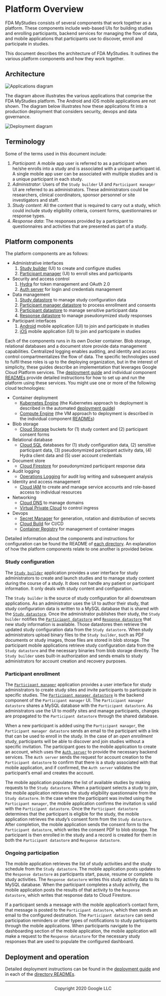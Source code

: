 <!--
 Copyright 2020 Google LLC
 Use of this source code is governed by an MIT-style
 license that can be found in the LICENSE file or at
 https://opensource.org/licenses/MIT.
-->

# Platform Overview

FDA MyStudies consists of several components that work together as a platform. These components include web-based UIs for building studies and enrolling participants, backend services for managing the flow of data, and mobile applications that participants use to discover, enroll and participate in studies.

This document describes the architecture of FDA MyStudies. It outlines the various platform components and how they work together.

## Architecture

![Applications diagram](images/apps-reference-architecture.svg.png)

The diagram above illustrates the various applications that comprise the FDA MyStudies platform. The Android and iOS mobile applications are not shown. The diagram below illustrates how these applications fit into a production deployment that considers security, devops and data governance.

![Deployment diagram](images/deployment-reference-architecture.svg)

## Terminology

Some of the terms used in this document include:

1.  *Participant*: A mobile app user is referred to as a participant when he/she enrolls into a study and is associated with a unique participant id. A single mobile app user can be associated with multiple studies and is a unique participant in each study.
1.  *Administrator*: Users of the `Study builder` UI and `Participant manager` UI are referred to as administrators. These administrators could be researchers, clinical coordinators, sponsor personnel or site investigators and staff. 
1.  *Study content*: All the content that is required to carry out a study, which could include study eligibility criteria, consent forms, questionnaires or response types.
1.  *Response data*: The responses provided by a participant to questionnaires and activities that are presented as part of a study.

## Platform components

The platform components are as follows:

-  Administrative interfaces
   1. [Study builder](/study-builder/) (UI) to create and configure studies
   1. [Participant manager](/participant-manager) (UI) to enroll sites and participants
-  Security and access control
   1. [Hydra](/hydra/) for token management and OAuth 2.0
   1. [Auth server](/auth-server/) for login and credentials management
-  Data management
   1.  [Study datastore](/study-datastore/) to manage study configuration data
   1.  [Participant manager datastore](/participant-manager-datastore/) to process enrollment and consents
   1.  [Participant datastore](/participant-datastore/) to manage sensitive participant data
   1.  [Response datastore](/response-datastore/) to manage pseudonymized study responses
-  Participant interfaces
   1.  [Android](/Android/) mobile application (UI) to join and participate in studies
   1.  [iOS](/iOS/) mobile application (UI) to join and participate in studies 

Each of the components runs in its own Docker container. Blob storage, relational databases and a document store provide data management capabilities. Centralized logging enables auditing, and identity and access control compartmentalizes the flow of data. The specific technologies used to fulfil these roles is up to the deploying organization, but in the interest of simplicity, these guides describe an implementation that leverages Google Cloud Platform services. The [deployment guide](/deployment/) and individual component [READMEs](/documentation/) provide detailed instructions for how to set up and run the platform using these services. You might use one or more of the following cloud technologies:
- Container deployment
  -  [Kubernetes Engine](https://cloud.google.com/kubernetes-engine) (the Kubernetes approach to deployment is described in the automated [deployment guide](/deployment/))
  - [Compute Engine](https://cloud.google.com/compute) (the VM approach to deployment is described in the individual component [READMEs](/documentation/))
- Blob storage
  - [Cloud Storage](https://cloud.google.com/storage) buckets for (1) study content and (2) participant consent forms
- Relational database
  - [Cloud SQL](https://cloud.google.com/sql/) databases for (1) study configuration data, (2) sensitive participant data, (3) pseudonymized participant activity data, (4) Hydra client data and (5) user account credentials  
- Document store
  -  [Cloud Firestore](https://cloud.google.com/firestore) for pseudonymized participant response data
- Audit logging
  -  [Operations Logging](https://cloud.google.com/logging) for audit log writing and subsequent analysis
- Identity and access management
  - [Cloud IAM](https://cloud.google.com/iam) to create and manage service accounts and role-based access to individual resources
- Networking
  -  [Cloud DNS](https://cloud.google.com/dns) to manage domains
  -  [Virtual Private Cloud](https://cloud.google.com/vpc) to control ingress 
- Devops
  -  [Secret Manager](https://cloud.google.com/secret-manager) for generation, rotation and distribution of secrets
  -  [Cloud Build](https://cloud.google.com/cloud-build) for CI/CD
  -  [Container Registry](https://cloud.google.com/container-registry) for management of container images

Detailed information about the components and instructions for configuration can be found the README of [each directory](/documentation/). An explanation of how the platform components relate to one another is provided below.

### Study configuration

The [`Study builder`](/study-builder/) application provides a user interface for study administrators to create and launch studies and to manage study content during the course of a study. It does not handle any patient or participant information. It only deals with study content and configuration.


The `Study builder` is the source of study configuration for all downstream applications. As an administrator uses the UI to author their study, that study configuration data is written to a MySQL database that is shared with the [`Study datastore`](/study-datastore/). Once the administrator publishes their study, the `Study builder` notifies the [`Participant datastore`](/participant-datastore/) and [`Response datastore`](/response-datastore/) that new study information is available. Those datastores then retrieve the updated study configuration data from the `Study datastore`. When study administrators upload binary files to the `Study builder`, such as PDF documents or study images, those files are stored in blob storage. The participant mobile applications retrieve study configuration data from the `Study datastore` and the necessary binaries from blob storage directly. The `Study builder` uses built-in authorization and sends emails to study administrators for account creation and recovery purposes.

### Participant enrollment 

The [`Participant manager`](/participant-manager/) application provides a user interface for study administrators to create study sites and invite participants to participate in specific studies. The [`Participant manager datastore`](/participant-manager-datastore/) is the backend component of the `Participant manager` UI. The `Participant manager datastore` shares a MySQL database with the `Participant datastore`. As administrators use the UI to modify sites and manage participants, changes are propagated to the `Participant datastore` through the shared database.


When a new participant is added using the `Participant manager`, the `Participant manager datastore` sends an email to the participant with a link that can be used to enroll in the study. In the case of an *open enrollment* study, participants will be able to discover and join studies without a specific invitation. The participant goes to the mobile application to create an account, which uses the [`Auth server`](/auth-server/) to provide the necessary backend services. The `Auth server` sends the request for account creation to the `Participant datastore` to confirm that there is a study associated with that mobile application, and if confirmed, the `Auth server` validates the participant’s email and creates the account.


The mobile application populates the list of available studies by making requests to the `Study datastore`. When a participant selects a study to join, the mobile application retrieves the study eligibility questionnaire from the `Study datastore`. In the case where the participant was invited using the `Participant manager`, the mobile application confirms the invitation is valid with the `Participant datastore`. Once the `Participant datastore` determines that the participant is eligible for the study, the mobile application retrieves the study’s consent form from the `Study datastore`. After completion, the mobile application sends the consent form to the `Participant datastore`, which writes the consent PDF to blob storage. The participant is then enrolled in the study and a record is created for them in both the `Participant datastore` and `Response datastore`.

### Ongoing participation

The mobile application retrieves the list of study activities and the study schedule from the `Study datastore`. The mobile application posts updates to the `Response datastore` as participants start, pause, resume or complete study activities. The `Response datastore` writes this study activity data to its MySQL database. When the participant completes a study activity, the mobile application posts the results of that activity to the `Response datastore`, which writes that response data to Cloud Firestore.


If a participant sends a message with the mobile application’s contact form, that message is posted to the `Participant datastore`, which then sends an email to the configured destination. The `Participant datastore` can send participation reminders or other types of notifications to study participants through the mobile applications. When participants navigate to the dashboarding section of the mobile application, the mobile application will make a request to the `Response datastore` for the necessary study responses that are used to populate the configured dashboard. 

## Deployment and operation

Detailed deployment instructions can be found in the [deployment guide](/deployment/) and in each of the [directory READMEs](/documentation/).

***
<p align="center">Copyright 2020 Google LLC</p>
